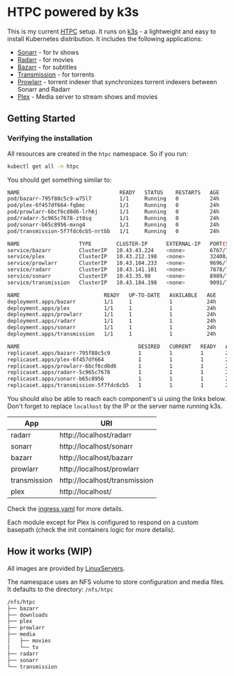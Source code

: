 # HTPC powered by k3s

This is my current [HTPC](https://en.wikipedia.org/wiki/Home_theater_PC) setup. It runs on [k3s](https://k3s.io/) - a lightweight and easy to install Kubernetes distribution.
It includes the following applications:

* [Sonarr](https://sonarr.tv/) - for tv shows
* [Radarr](https://radarr.video/) - for movies
* [Bazarr](https://github.com/morpheus65535/bazarr) - for subtitles
* [Transmission](https://transmissionbt.com/) - for torrents
* [Prowlarr](https://wiki.servarr.com/prowlarr) - torrent indexer that synchronizes torrent indexers between Sonarr and Radarr
* [Plex](https://www.plex.tv/) - Media server to stream shows and movies

## Getting Started

### Verifying the installation

All resources are created in the `htpc` namespace. So if you run:

```bash
kubectl get all -n htpc
```

You should get something similar to:

```bash
NAME                                READY   STATUS    RESTARTS   AGE
pod/bazarr-795f88c5c9-w75l7         1/1     Running   0          24h
pod/plex-6f457df664-fqbmc           1/1     Running   0          24h
pod/prowlarr-6bcf6cd8d6-lrh6j       1/1     Running   0          24h
pod/radarr-5c965c7678-zt8sq         1/1     Running   0          24h
pod/sonarr-b65c8956-mxng4           1/1     Running   0          24h
pod/transmission-5f7fdc6cb5-nrtbb   1/1     Running   0          24h

NAME                   TYPE        CLUSTER-IP      EXTERNAL-IP   PORT(S)    AGE
service/bazarr         ClusterIP   10.43.43.224    <none>        6767/TCP   24h
service/plex           ClusterIP   10.43.212.198   <none>        32400/TCP  24h
service/prowlarr       ClusterIP   10.43.104.233   <none>        9696/TCP   24h
service/radarr         ClusterIP   10.43.141.101   <none>        7878/TCP   24h
service/sonarr         ClusterIP   10.43.35.98     <none>        8989/TCP   24h
service/transmission   ClusterIP   10.43.184.198   <none>        9091/TCP   24h

NAME                           READY   UP-TO-DATE   AVAILABLE   AGE
deployment.apps/bazarr         1/1     1            1           24h
deployment.apps/plex           1/1     1            1           24h
deployment.apps/prowlarr       1/1     1            1           24h
deployment.apps/radarr         1/1     1            1           24h
deployment.apps/sonarr         1/1     1            1           24h
deployment.apps/transmission   1/1     1            1           24h

NAME                                      DESIRED   CURRENT   READY   AGE
replicaset.apps/bazarr-795f88c5c9         1         1         1       24h
replicaset.apps/plex-6f457df664           1         1         1       24h
replicaset.apps/prowlarr-6bcf6cd8d6       1         1         1       24h
replicaset.apps/radarr-5c965c7678         1         1         1       24h
replicaset.apps/sonarr-b65c8956           1         1         1       24h
replicaset.apps/transmission-5f7fdc6cb5   1         1         1       24h
```

You should also be able to reach each component's ui using the links below. Don't forget to replace `localhost` by the IP or the server name running k3s.

| App          | URI                           |
|--------------|-------------------------------|
| radarr       | http://localhost/radarr       |
| sonarr       | http://localhost/sonarr       |
| bazarr       | http://localhost/bazarr       |
| prowlarr     | http://localhost/prowlarr     |
| transmission | http://localhost/transmission |
| plex         | http://localhost/             |

Check the [ingress.yaml](base/ingress.yaml) for more details.

Each module except for Plex is configured to respond on a custom basepath (check the init containers logic for more details).

## How it works (WIP)

All images are provided by [LinuxServers](https://www.linuxserver.io/our-images/).

The namespace uses an NFS volume to store configuration and media files. It defaults to the directory: `/nfs/htpc`

```bash
/nfs/htpc
├── bazarr
├── downloads
├── plex
├── prowlarr
├── media
│   ├── movies
│   └── tv
├── radarr
├── sonarr
└── transmission
```
